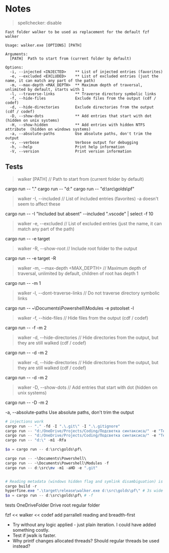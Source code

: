 # Notes

> spellchecker: disable

```text
Fast folder walker to be used as replacement for the default fzf walker

Usage: walker.exe [OPTIONS] [PATH]

Arguments:
  [PATH]  Path to start from (current folder by default)

Options:
  -i, --injected <INJECTED>    ** List of injected entries (favorites)
  -e, --excluded <EXCLUDED>    ** List of excluded entries (just the name, it can match any part of the path)
  -m, --max-depth <MAX_DEPTH>  ** Maximum depth of traversal, unlimited by default, starts with 1
  -l, --traverse-links         ** Traverse directory symbolic links
  -f, --hide-files             Exclude files from the output (cdf / codef)
  -d, --hide-directories       Exclude directories from the output (cdf / codef)
  -D, --show-dots              ** Add entries that start with dot (hidden on unix systems)
  -H, --show-hidden            ** Add entries with hidden NTFS attribute  (hidden on windows systems)
  -a, --absolute-paths         Use absolute paths, don't trim the output
  -v, --verbose                Verbose output for debugging
  -h, --help                   Print help information
  -V, --version                Print version information
```

## Tests

> walker [PATH]                       // Path to start from (current folder by default)

cargo run -- "."
cargo run -- "d:\"
cargo run -- "d:\src\golds\pf\"

> walker -I, --included <INCLUDED>    // List of included entries (favorites) -a doesn't seem to affect these

cargo run -- -I "Included but absent" --included ".vscode" | select -f 10

> walker -e, --excluded <EXCLUDED>    // List of excluded entries (just the name, it can match any part of the path)

cargo run -- -e target

> walker -R, --show-root              // Include root folder to the output

cargo run -- -e target -R

> walker -m, --max-depth <MAX_DEPTH>  // Maximum depth of traversal, unlimited by default, children of root has depth 1

cargo run -- -m 1

> walker -l, --dont-traverse-links    // Do not traverse directory symbolic links

cargo run -- ~\Documents\Powershell\Modules -e pstoolset -l

> walker -f, --hide-files             // Hide files from the output (cdf / codef)

cargo run -- -f -m 2

> walker -d, --hide-directories       // Hide directories from the output, but they are still walked (cdf / codef)

cargo run -- -d -m 2

> walker -d, --hide-directories       // Hide directories from the output, but they are still walked (cdf / codef)

cargo run -- -d -m 2

> walker -D, --show-dots              // Add entries that start with dot (hidden on unix systems)

cargo run -- -D -m 2



  -a, --absolute-paths         Use absolute paths, don't trim the output






```ps1
# injections work
cargo run -- "." -fd -I ".\.git\" -I ".\.gitignore"
cargo run -- "d:/OneDrive/Projects/Coding/Подсветка синтаксиса/" -e "TestResults"
cargo run -- "d:/OneDrive/Projects/Coding/Подсветка синтаксиса/" -e "TestResults" -e src -Ra
cargo run -- "d:\" -m1 -Rfa

$a = cargo run -- d:\src\golds\pf\

cargo run -- ~\Documents\Powershell\
cargo run -- ~\Documents\Powershell\Modules -f
cargo run -- d:\src\mv -m1 -aHD -e ".git"


# Reading metadata (windows hidden flag and symlink disambiguation) is very expensive
cargo build -r
hyperfine.exe ".\target\release\walker.exe d:\src\golds\pf\" # 3s wide
$a = cargo run -- d:\src\golds\pf\ # -f


```

tests
OneDriveFolder
Drive root
regular folder

fzf << walker << codef
add parrallell reading and breadth-first

- Try without any logic applied - just plain iteration. I could have added something costly.
- Test if jwalk is faster.
- Why printf changes allocated threads? Should regular threads be used instead?
